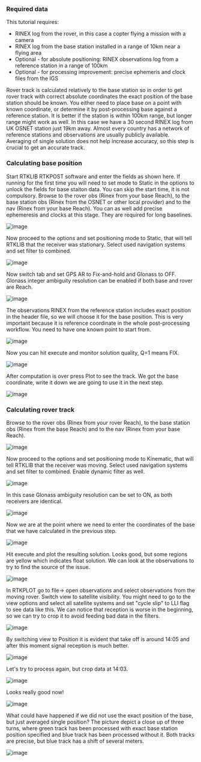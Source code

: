 ### Required data

This tutorial requires:

* RINEX log from the rover, in this case a copter flying a mission with a camera
* RINEX log from the base station installed in a range of 10km near a flying area
* Optional - for absolute positioning: RINEX observations log from a reference station in a range of 100km
* Optional - for processing improvement: precise ephemeris and clock files from the IGS

Rover track is calculated relatively to the base station so in order to get rover track with correct absolute coordinates the exact position of the base station should be known. You either need to place base on a point with known coordinate, or determine it by post-processing base against a reference station. It is better if the station is within 100km range, but longer range might work as well. In this case we have a 30 second RINEX log from UK OSNET station just 19km away.  Almost every country has a network of reference stations and observations are usually publicly available. Averaging of single solution does not help increase accuracy, so this step is crucial to get an accurate track.

### Calculating base position

Start RTKLIB RTKPOST software and enter the fields as shown here. If running for the first time you will need to set mode to Static in the options to unlock the fields for base staiton data. You can skip the start time, it is not compulsory. Browse to the rover obs (Rinex from your base Reach), to the base station obs (Rinex from the OSNET or other local provider) and to the nav (Rinex from your base Reach). You can as well add precise ephemeresis and clocks at this stage. They are required for long baselines.

![image](img/post-processing/Post1.PNG)

Now proceed to the options and set positioning mode to Static, that will tell RTKLIB that the receiver was stationary. Select used navigation systems and set filter to combined. 

![image](img/post-processing/Post2.PNG)

Now switch tab and set GPS AR to Fix-and-hold and Glonass to OFF. Glonass integer ambiguity resolution can be enabled if both base and rover are Reach.

![image](img/post-processing/Post3.PNG)

The observations RINEX from the reference station includes exact position in the header file, so we will choose it for the base position. This is very important because it is reference coordinate in the whole post-processing workflow. You need to have one known point to start from.

![image](img/post-processing/Post4.PNG)

Now you can hit execute and monitor solution quality, Q=1 means FIX.

![image](img/post-processing/Post5.PNG)

After computation is over press Plot to see the track. We got the base coordinate, write it down we are going to use it in the next step.

![image](img/post-processing/POst6.PNG)

### Calculating rover track

Browse to the rover obs (Rinex from your rover Reach), to the base station obs (Rinex from the base Reach) and to the nav (Rinex from your base Reach). 

![image](img/post-processing/Post7.PNG)

Now proceed to the options and set positioning mode to Kinematic, that will tell RTKLIB that the receiver was moving. Select used navigation systems and set filter to combined. Enable dynamic filter as well.

![image](img/post-processing/Post8.PNG)

In this case Glonass ambiguity resolution can be set to ON, as both receivers are identical.

![image](img/post-processing/Post9.PNG)

Now we are at the point where we need to enter the coordinates of the base that we have calculated in the previous step.

![image](img/post-processing/Post10.PNG)

Hit execute and plot the resulting solution. Looks good, but some regions are yellow which indicates float solution. We can look at the observations to try to find the source of the issue.

![image](img/post-processing/Post11.PNG)

In RTKPLOT go to file-> open observations and select observations from the moving rover. Switch view to satellite visibility. You might need to go to the view options and select all satellite systems and set "cycle slip" to LLI flag to see data like this. We can notice that reception is worse in the beginning, so we can try to crop it to avoid feeding bad data in the filters.

![image](img/post-processing/Post12.PNG)

By switching view to Position it is evident that take off is around 14:05 and after this moment signal reception is much better.

![image](img/post-processing/Post13.PNG)

Let's try to process again, but crop data at 14:03.

![image](img/post-processing/Post14.PNG)

Looks really good now!

![image](img/post-processing/Post15.PNG)

What could have happened if we did not use the exact position of the base, but just averaged single position? The picture depict a close up of three turns, where green track has been processed with exact base station position specified and blue track has been processed without it. Both tracks are precise, but blue track has a shift of several meters.

![image](img/post-processing/Post16.PNG)


